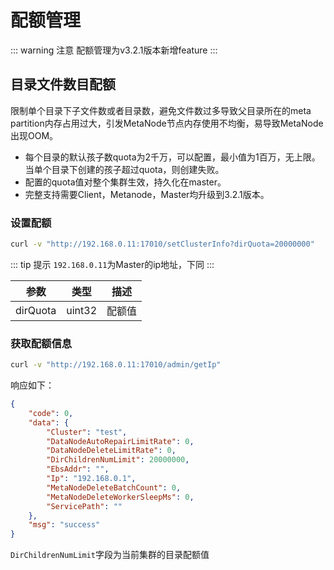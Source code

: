 # 配额管理
::: warning 注意
配额管理为v3.2.1版本新增feature
:::

## 目录文件数目配额
限制单个目录下子文件数或者目录数，避免文件数过多导致父目录所在的meta partition内存占用过大，引发MetaNode节点内存使用不均衡，易导致MetaNode出现OOM。

- 每个目录的默认孩子数quota为2千万，可以配置，最小值为1百万，无上限。当单个目录下创建的孩子超过quota，则创建失败。 
- 配置的quota值对整个集群生效，持久化在master。 
- 完整支持需要Client，Metanode，Master均升级到3.2.1版本。

### 设置配额
```bash
curl -v "http://192.168.0.11:17010/setClusterInfo?dirQuota=20000000"
```

::: tip 提示
`192.168.0.11`为Master的ip地址，下同
:::

| 参数   | 类型     | 描述  |
|------|--------|-----|
| dirQuota | uint32 | 配额值 |

### 获取配额信息

```bash
curl -v "http://192.168.0.11:17010/admin/getIp"
```
响应如下：

```json
{
    "code": 0,
    "data": {
        "Cluster": "test",
        "DataNodeAutoRepairLimitRate": 0,
        "DataNodeDeleteLimitRate": 0,
        "DirChildrenNumLimit": 20000000,
        "EbsAddr": "",
        "Ip": "192.168.0.1",
        "MetaNodeDeleteBatchCount": 0,
        "MetaNodeDeleteWorkerSleepMs": 0,
        "ServicePath": ""
    },
    "msg": "success"
}
```

`DirChildrenNumLimit`字段为当前集群的目录配额值